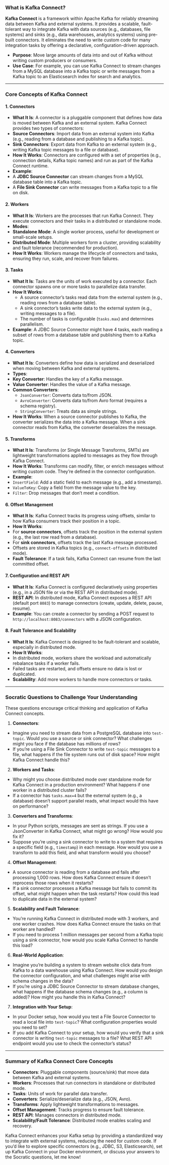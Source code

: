  ### What is Kafka Connect?  
  
**Kafka Connect** is a framework within Apache Kafka for reliably streaming data between Kafka and external systems. It provides a scalable, fault-tolerant way to integrate Kafka with data sources (e.g., databases, file systems) and sinks (e.g., data warehouses, analytics systems) using pre-built connectors. It eliminates the need to write custom code for many integration tasks by offering a declarative, configuration-driven approach.  
  
- **Purpose**: Move large amounts of data into and out of Kafka without writing custom producers or consumers.  
- **Use Case**: For example, you can use Kafka Connect to stream changes from a MySQL database into a Kafka topic or write messages from a Kafka topic to an Elasticsearch index for search and analytics.
  
---  
  
### Core Concepts of Kafka Connect  
  
#### 1. **Connectors**  
- **What It Is**: A connector is a pluggable component that defines how data is moved between Kafka and an external system. Kafka Connect provides two types of connectors:  
- **Source Connectors**: Import data from an external system into Kafka (e.g., reading from a database and publishing to a Kafka topic).  
- **Sink Connectors**: Export data from Kafka to an external system (e.g., writing Kafka topic messages to a file or database).  
- **How It Works**: Connectors are configured with a set of properties (e.g., connection details, Kafka topic names) and run as part of the Kafka Connect runtime.  
- **Example**:  
- A **JDBC Source Connector** can stream changes from a MySQL database table into a Kafka topic.  
- A **File Sink Connector** can write messages from a Kafka topic to a file on disk. 
  
#### 2. **Workers**  
- **What It Is**: Workers are the processes that run Kafka Connect. They execute connectors and their tasks in a distributed or standalone mode.  
- **Modes**:  
- **Standalone Mode**: A single worker process, useful for development or small-scale setups.  
- **Distributed Mode**: Multiple workers form a cluster, providing scalability and fault tolerance (recommended for production).  
- **How It Works**: Workers manage the lifecycle of connectors and tasks, ensuring they run, scale, and recover from failures.  
  
#### 3. **Tasks**  
- **What It Is**: Tasks are the units of work executed by a connector. Each connector spawns one or more tasks to parallelize data transfer.  
- **How It Works**:  
	- A source connector’s tasks read data from the external system (e.g., reading rows from a database table).  
	- A sink connector’s tasks write data to the external system (e.g., writing messages to a file).  
	- The number of tasks is configurable (`tasks.max`) and determines parallelism.  
- **Example**: A JDBC Source Connector might have 4 tasks, each reading a subset of rows from a database table and publishing them to a Kafka topic. 
  
#### 4. **Converters**  
- **What It Is**: Converters define how data is serialized and deserialized when moving between Kafka and external systems.  
- **Types**:  
- **Key Converter**: Handles the key of a Kafka message.  
- **Value Converter**: Handles the value of a Kafka message.  
- **Common Converters**:  
	- `JsonConverter`: Converts data to/from JSON.  
	- `AvroConverter`: Converts data to/from Avro format (requires a schema registry).  
	- `StringConverter`: Treats data as simple strings.  
- **How It Works**: When a source connector publishes to Kafka, the converter serializes the data into a Kafka message. When a sink connector reads from Kafka, the converter deserializes the message.  
  
#### 5. **Transforms**  
- **What It Is**: Transforms (or Single Message Transforms, SMTs) are lightweight transformations applied to messages as they flow through Kafka Connect.  
- **How It Works**: Transforms can modify, filter, or enrich messages without writing custom code. They’re defined in the connector configuration.  
- **Example**:  
- `InsertField`: Add a static field to each message (e.g., add a timestamp).  
- `ValueToKey`: Copy a field from the message value to the key.  
- `Filter`: Drop messages that don’t meet a condition. 
  
#### 6. **Offset Management**  
- **What It Is**: Kafka Connect tracks its progress using offsets, similar to how Kafka consumers track their position in a topic.  
- **How It Works**:  
- For **source connectors**, offsets track the position in the external system (e.g., the last row read from a database).  
- For **sink connectors**, offsets track the last Kafka message processed.  
- Offsets are stored in Kafka topics (e.g., `connect-offsets` in distributed mode).  
- **Fault Tolerance**: If a task fails, Kafka Connect can resume from the last committed offset.
  
#### 7. **Configuration and REST API**  
- **What It Is**: Kafka Connect is configured declaratively using properties (e.g., in a JSON file or via the REST API in distributed mode).  
- **REST API**: In distributed mode, Kafka Connect exposes a REST API (default port `8083`) to manage connectors (create, update, delete, pause, resume).  
- **Example**: You can create a connector by sending a POST request to `http://localhost:8083/connectors` with a JSON configuration.
  
#### 8. **Fault Tolerance and Scalability**  
- **What It Is**: Kafka Connect is designed to be fault-tolerant and scalable, especially in distributed mode.  
- **How It Works**:  
- In distributed mode, workers share the workload and automatically rebalance tasks if a worker fails.  
- Failed tasks are restarted, and offsets ensure no data is lost or duplicated.  
- **Scalability**: Add more workers to handle more connectors or tasks.
  
---
  
### Socratic Questions to Challenge Your Understanding  
  
These questions encourage critical thinking and application of Kafka Connect concepts.  
  
1. **Connectors**:  
- Imagine you need to stream data from a PostgreSQL database into `test-topic`. Would you use a source or sink connector? What challenges might you face if the database has millions of rows?  
- If you’re using a File Sink Connector to write `test-topic` messages to a file, what happens if the file system runs out of disk space? How might Kafka Connect handle this?  
  
2. **Workers and Tasks**:  
- Why might you choose distributed mode over standalone mode for Kafka Connect in a production environment? What happens if one worker in a distributed cluster fails?  
- If a connector has `tasks.max=4` but the external system (e.g., a database) doesn’t support parallel reads, what impact would this have on performance?  
  
3. **Converters and Transforms**:  
- In your Python scripts, messages are sent as strings. If you use a JsonConverter in Kafka Connect, what might go wrong? How would you fix it?  
- Suppose you’re using a sink connector to write to a system that requires a specific field (e.g., `timestamp`) in each message. How would you use a transform to add this field, and what transform would you choose?  
  
4. **Offset Management**:  
- A source connector is reading from a database and fails after processing 1,000 rows. How does Kafka Connect ensure it doesn’t reprocess those rows when it restarts?  
- If a sink connector processes a Kafka message but fails to commit its offset, what might happen when the task restarts? How could this lead to duplicate data in the external system?  
  
5. **Scalability and Fault Tolerance**:  
- You’re running Kafka Connect in distributed mode with 3 workers, and one worker crashes. How does Kafka Connect ensure the tasks on that worker are handled?  
- If you need to process 1 million messages per second from a Kafka topic using a sink connector, how would you scale Kafka Connect to handle this load?  
  
6. **Real-World Application**:  
- Imagine you’re building a system to stream website click data from Kafka to a data warehouse using Kafka Connect. How would you design the connector configuration, and what challenges might arise with schema changes in the data?  
- If you’re using a JDBC Source Connector to stream database changes, what happens if the database schema changes (e.g., a column is added)? How might you handle this in Kafka Connect?  
  
7. **Integration with Your Setup**:  
- In your Docker setup, how would you test a File Source Connector to read a local file into `test-topic`? What configuration properties would you need to set?  
- If you add Kafka Connect to your setup, how would you verify that a sink connector is writing `test-topic` messages to a file? What REST API endpoint would you use to check the connector’s status?  
  
---  
  
### Summary of Kafka Connect Core Concepts  
- **Connectors**: Pluggable components (source/sink) that move data between Kafka and external systems.  
- **Workers**: Processes that run connectors in standalone or distributed mode.  
- **Tasks**: Units of work for parallel data transfer.  
- **Converters**: Serialize/deserialize data (e.g., JSON, Avro).  
- **Transforms**: Apply lightweight transformations to messages.  
- **Offset Management**: Tracks progress to ensure fault tolerance.  
- **REST API**: Manages connectors in distributed mode.  
- **Scalability/Fault Tolerance**: Distributed mode enables scaling and recovery.  
  
Kafka Connect enhances your Kafka setup by providing a standardized way to integrate with external systems, reducing the need for custom code. If you’d like to explore specific connectors (e.g., JDBC, S3, Elasticsearch), set up Kafka Connect in your Docker environment, or discuss your answers to the Socratic questions, let me know!

